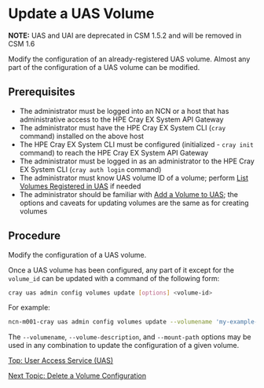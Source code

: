 # Update a UAS Volume

**NOTE:** UAS and UAI are deprecated in CSM 1.5.2 and will be removed in CSM 1.6

Modify the configuration of an already-registered UAS volume. Almost any part of the configuration of a UAS volume can be modified.

## Prerequisites

* The administrator must be logged into an NCN or a host that has administrative access to the HPE Cray EX System API Gateway
* The administrator must have the HPE Cray EX System CLI (`cray` command) installed on the above host
* The HPE Cray EX System CLI must be configured (initialized - `cray init` command) to reach the HPE Cray EX System API Gateway
* The administrator must be logged in as an administrator to the HPE Cray EX System CLI (`cray auth login` command)
* The administrator must know UAS volume ID of a volume; perform [List Volumes Registered in UAS](List_Volumes_Registered_in_UAS.md) if needed
* The administrator should be familiar with [Add a Volume to UAS](Add_a_Volume_to_UAS.md); the options and caveats for updating volumes are the same as for creating volumes

## Procedure

Modify the configuration of a UAS volume.

Once a UAS volume has been configured, any part of it except for the `volume_id` can be updated with a command of the following form:

```bash
cray uas admin config volumes update [options] <volume-id>
```

For example:

```bash
ncn-m001-cray uas admin config volumes update --volumename 'my-example-volume' a0066f48-9867-4155-9268-d001a4430f5c
```

The `--volumename`, `--volume-description`, and `--mount-path` options may be used in any combination to update the configuration of a given volume.

[Top: User Access Service (UAS)](README.md)

[Next Topic: Delete a Volume Configuration](Delete_a_Volume_Configuration.md)
